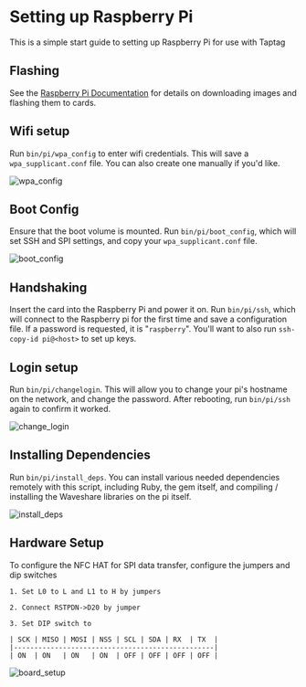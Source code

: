 # Setting up Raspberry Pi

This is a simple start guide to setting up Raspberry Pi for use with Taptag

## Flashing

See the [Raspberry Pi Documentation](https://www.raspberrypi.org/documentation/installation/installing-images/README.md) for details on downloading images and flashing them to cards.

## Wifi setup

Run `bin/pi/wpa_config` to enter wifi credentials. This will save a `wpa_supplicant.conf` file. You can also create one manually if you'd like.

![wpa_config](https://justinp-io-production.s3.amazonaws.com/store/36c56b2414c134c7b0425b4b9307542f.png)

## Boot Config

Ensure that the boot volume is mounted. Run `bin/pi/boot_config`, which will set SSH and SPI settings, and copy your `wpa_supplicant.conf` file.

![boot_config](https://justinp-io-production.s3.amazonaws.com/store/587730ee4e834e015d87e197713c71eb.png)

## Handshaking

Insert the card into the Raspberry Pi and power it on. Run `bin/pi/ssh`, which will connect to the Raspberry pi for the first time and save a configuration file. If a password is requested, it is "`raspberry`". You'll want to also run `ssh-copy-id pi@<host>` to set up keys.

## Login setup

Run `bin/pi/changelogin`. This will allow you to change your pi's hostname on the network, and change the password. After rebooting, run `bin/pi/ssh` again to confirm it worked.

![change_login](https://justinp-io-production.s3.amazonaws.com/store/3247b228c980d4bac903c56305312bd7.png)

## Installing Dependencies

Run `bin/pi/install_deps`. You can install various needed dependencies remotely with this script, including Ruby, the gem itself, and compiling / installing the Waveshare libraries on the pi itself.

![install_deps](https://justinp-io-production.s3.amazonaws.com/store/a2dc20e678ae2d9614f4b64f5ea90f9e.png)

## Hardware Setup

To configure the NFC HAT for SPI data transfer, configure the jumpers and dip switches

```text
1. Set L0 to L and L1 to H by jumpers

2. Connect RSTPDN->D20 by jumper

3. Set DIP switch to

| SCK | MISO | MOSI | NSS | SCL | SDA | RX  | TX  |
|-------------------------------------------------|
| ON  | ON   | ON   | ON  | OFF | OFF | OFF | OFF |
```

![board_setup](https://www.waveshare.com/w/upload/e/ea/PN532_NFC_HAT-2.jpg)